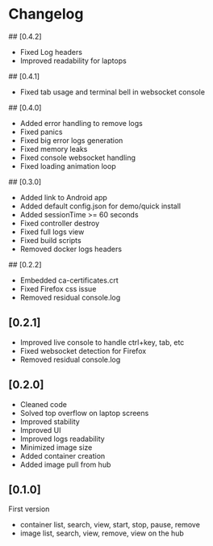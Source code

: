 # Changelog 

## [0.4.2]
* Fixed Log headers 
* Improved readability for laptops

## [0.4.1]
* Fixed tab usage and terminal bell in websocket console

## [0.4.0]
* Added error handling to remove logs 
* Fixed panics
* Fixed big error logs generation
* Fixed memory leaks
* Fixed console websocket handling
* Fixed loading animation loop 

## [0.3.0]
* Added link to Android app
* Added default config.json for demo/quick install
* Added sessionTime >= 60 seconds
* Fixed controller destroy
* Fixed full logs view
* Fixed build scripts
* Removed docker logs headers

## [0.2.2]
* Embedded ca-certificates.crt
* Fixed Firefox css issue
* Removed residual console.log

## [0.2.1]
* Improved live console to handle ctrl+key, tab, etc
* Fixed websocket detection for Firefox 
* Removed residual console.log

## [0.2.0]
* Cleaned code
* Solved top overflow on laptop screens
* Improved stability 
* Improved UI
* Improved logs readability 
* Minimized image size 
* Added container creation 
* Added image pull from hub

## [0.1.0]
First version 
* container list, search, view, start, stop, pause, remove 
* image list, search, view, remove, view on the hub
